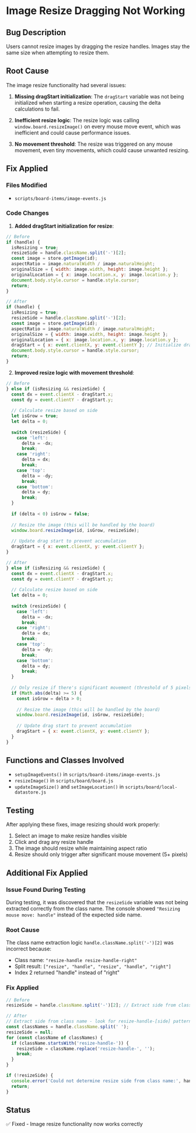 # Image Resize Dragging Not Working

## Bug Description
Users cannot resize images by dragging the resize handles. Images stay the same size when attempting to resize them.

## Root Cause
The image resize functionality had several issues:

1. **Missing dragStart initialization**: The `dragStart` variable was not being initialized when starting a resize operation, causing the delta calculations to fail.

2. **Inefficient resize logic**: The resize logic was calling `window.board.resizeImage()` on every mouse move event, which was inefficient and could cause performance issues.

3. **No movement threshold**: The resize was triggered on any mouse movement, even tiny movements, which could cause unwanted resizing.

## Fix Applied

### Files Modified
- `scripts/board-items/image-events.js`

### Code Changes

1. **Added dragStart initialization for resize**:
```javascript
// Before
if (handle) {
  isResizing = true;
  resizeSide = handle.className.split('-')[2];
  const image = store.getImage(id);
  aspectRatio = image.naturalWidth / image.naturalHeight;
  originalSize = { width: image.width, height: image.height };
  originalLocation = { x: image.location.x, y: image.location.y };
  document.body.style.cursor = handle.style.cursor;
  return;
}

// After
if (handle) {
  isResizing = true;
  resizeSide = handle.className.split('-')[2];
  const image = store.getImage(id);
  aspectRatio = image.naturalWidth / image.naturalHeight;
  originalSize = { width: image.width, height: image.height };
  originalLocation = { x: image.location.x, y: image.location.y };
  dragStart = { x: event.clientX, y: event.clientY }; // Initialize dragStart for resize
  document.body.style.cursor = handle.style.cursor;
  return;
}
```

2. **Improved resize logic with movement threshold**:
```javascript
// Before
} else if (isResizing && resizeSide) {
  const dx = event.clientX - dragStart.x;
  const dy = event.clientY - dragStart.y;
  
  // Calculate resize based on side
  let isGrow = true;
  let delta = 0;
  
  switch (resizeSide) {
    case 'left':
      delta = -dx;
      break;
    case 'right':
      delta = dx;
      break;
    case 'top':
      delta = -dy;
      break;
    case 'bottom':
      delta = dy;
      break;
  }
  
  if (delta < 0) isGrow = false;
  
  // Resize the image (this will be handled by the board)
  window.board.resizeImage(id, isGrow, resizeSide);
  
  // Update drag start to prevent accumulation
  dragStart = { x: event.clientX, y: event.clientY };
}

// After
} else if (isResizing && resizeSide) {
  const dx = event.clientX - dragStart.x;
  const dy = event.clientY - dragStart.y;
  
  // Calculate resize based on side
  let delta = 0;
  
  switch (resizeSide) {
    case 'left':
      delta = -dx;
      break;
    case 'right':
      delta = dx;
      break;
    case 'top':
      delta = -dy;
      break;
    case 'bottom':
      delta = dy;
      break;
  }
  
  // Only resize if there's significant movement (threshold of 5 pixels)
  if (Math.abs(delta) >= 5) {
    const isGrow = delta > 0;
    
    // Resize the image (this will be handled by the board)
    window.board.resizeImage(id, isGrow, resizeSide);
    
    // Update drag start to prevent accumulation
    dragStart = { x: event.clientX, y: event.clientY };
  }
}
```

## Functions and Classes Involved
- `setupImageEvents()` in `scripts/board-items/image-events.js`
- `resizeImage()` in `scripts/board/board.js`
- `updateImageSize()` and `setImageLocation()` in `scripts/board/local-datastore.js`

## Testing
After applying these fixes, image resizing should work properly:
1. Select an image to make resize handles visible
2. Click and drag any resize handle
3. The image should resize while maintaining aspect ratio
4. Resize should only trigger after significant mouse movement (5+ pixels)

## Additional Fix Applied

### Issue Found During Testing
During testing, it was discovered that the `resizeSide` variable was not being extracted correctly from the class name. The console showed `"Resizing mouse move: handle"` instead of the expected side name.

### Root Cause
The class name extraction logic `handle.className.split('-')[2]` was incorrect because:
- Class name: `"resize-handle resize-handle-right"`
- Split result: `["resize", "handle", "resize", "handle", "right"]`
- Index 2 returned "handle" instead of "right"

### Fix Applied
```javascript
// Before
resizeSide = handle.className.split('-')[2]; // Extract side from class name

// After
// Extract side from class name - look for resize-handle-[side] pattern
const classNames = handle.className.split(' ');
resizeSide = null;
for (const className of classNames) {
  if (className.startsWith('resize-handle-')) {
    resizeSide = className.replace('resize-handle-', '');
    break;
  }
}

if (!resizeSide) {
  console.error('Could not determine resize side from class name:', handle.className);
  return;
}
```

## Status
✅ Fixed - Image resize functionality now works correctly

